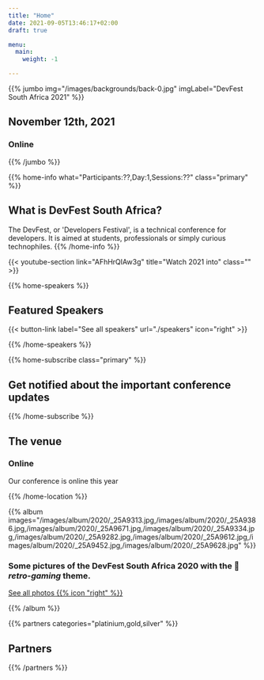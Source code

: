 ```yaml
---
title: "Home"
date: 2021-09-05T13:46:17+02:00
draft: true

menu:
  main:
    weight: -1

---
```


{{% jumbo img="/images/backgrounds/back-0.jpg" imgLabel="DevFest South Africa 2021" %}}

## November 12th, 2021
### Online

<!-- <a class="btn primary btn-lg" style="margin-top: 1em;" href="https://drive.google.com/file/d/1td_9Cr1b2JZvv0bCpOCJNDsEWgVgEp2Y/view?usp=sharing" target="_blank">Become a sponsor</a> -->

<!--
<a class="btn primary btn-lg" href="https://conference-hall.io/public/event/HJRThubF4uYPkb7jSUxi">
    <svg class="icon icon-cfp"><use xlink:href="#cfp"></use></svg>Submit a presentation
</a>
-->

{{% /jumbo %}}



{{% home-info what="Participants:??,Day:1,Sessions:??" class="primary" %}}
## What is DevFest South Africa?

The DevFest, or 'Developers Festival', is a technical conference for developers. 
It is aimed at students, professionals or simply curious technophiles.
{{% /home-info %}}


{{< youtube-section link="AFhHrQIAw3g" title="Watch 2021 into" class="" >}}

<!-- ... -->



{{% home-speakers %}}
## Featured Speakers

<!--
{{< button-link label="Submit a presentation"
                url="https://conference-hall.io/public/event/HJRThubF4uYPkb7jSUxi"
                icon="cfp" >}}
--> 

{{< button-link label="See all speakers"
                url="./speakers"
                icon="right" >}}

{{% /home-speakers %}}


<!-- ... -->

{{% home-subscribe  class="primary" %}}

## Get notified about the important conference updates

{{% /home-subscribe %}}

<!-- ... -->

<!--
{{% home-tickets %}}
# Tickets

<a class="btn primary" href="https://www.billetweb.fr/devfest-South Africa-2021" target="_blank"><svg class="icon icon-cfp"><use xlink:href="#ticket"></use></svg>Ticketing</a>

<ul>
<li>{{< ticket name="Blind Birds"
           starts="2021-03-25"
           ends="2021-04-25"
           price="40 €"
           info="50 first places"
           soldOut="true"
           url="https://www.billetweb.fr/devfest-South Africa-2021" >}}</li>
<li>{{< ticket name="Early Birds"
           starts="2021-04-25"
           ends="2021-06-22"
           price="60 €"
           info="80 first places"
           soldOut="true"
           url="https://www.billetweb.fr/devfest-South Africa-2021" >}}</li>
<li>{{< ticket name="Normal"
           starts="2021-06-22"
           ends="2021-10-03"
           price="80 €"
           info="300 last places"
           soldOut="true"
           url="https://www.billetweb.fr/devfest-South Africa-2021" >}}</li>
</ul>

\* Your ticket gives you access to all conferences, coffee breaks, and lunch. Accommodation is NOT included in this price.

{{% /home-tickets %}}
-->

<!-- ... -->

<!-- {{% home-location
    image="/images/map.jpg"
    address="11 Espl. Compans Caffarelli, 31000 South Africa"
    latitude="43.6110956"
    longitude="1.4332799" %}} -->

## The venue

### Online

Our conference is online this year

{{% /home-location %}}

<!-- ... -->

{{% album images="/images/album/2020/_25A9313.jpg,/images/album/2020/_25A9386.jpg,/images/album/2020/_25A9671.jpg,/images/album/2020/_25A9334.jpg,/images/album/2020/_25A9282.jpg,/images/album/2020/_25A9612.jpg,/images/album/2020/_25A9452.jpg,/images/album/2020/_25A9628.jpg" %}}

### Some pictures of the **DevFest South Africa 2020** with the 👾 _retro-gaming_ theme.

<a class="btn primary" target="_blank" rel="noopener" href="https://photos.app.goo.gl/nJYFVReFUk9mnXbv9">
    See all photos
    {{% icon "right" %}}
</a>

{{% /album  %}}

<!-- ... --> 

{{% partners categories="platinium,gold,silver" %}}
## Partners
{{% /partners %}}

